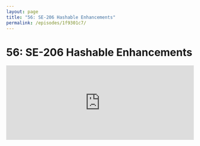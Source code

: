 ```yaml
---
layout: page
title: "56: SE-206 Hashable Enhancements"
permalink: /episodes/1f9301c7/
---
```


# 56: SE-206 Hashable Enhancements

<iframe frameBorder="0" height="200px" scrolling="no" seamless src="https://player.simplecast.com/5c213281-9104-498d-be10-d15b64a7b59f" width="100%" />

- Proposal: https://github.com/apple/swift-evolution/blob/master/proposals/0206-hashable-enhancements.md
- Swift Evolution review thread & acceptance post: https://forums.swift.org/t/accepted-se-0206-hashable-enhancements/11675/115

### Thank you to [Bitrise.io](https://www.bitrise.io/?utm_source=swift_unwrapped_spec&utm_medium=podcast&utm_campaign=w18) for sponsoring this episode!

Bitrise is Mobile Continuous Integration and Delivery for your whole team, with dozens of integrations for your favourite services. Be sure to check out their new [iOS Auto Provision step](https://blog.bitrise.io/ios-auto-provision-step) for your Xcode projects.

Check them out and let them know we sent you at [Bitrise.io](https://www.bitrise.io/?utm_source=swift_unwrapped_spec&utm_medium=podcast&utm_campaign=w18)

### Get in Touch 

If you're enjoying the show and want to say thank you, the best way to do that is by [leaving us a review on iTunes](https://itunes.apple.com/us/podcast/swift-unwrapped/id1209817203?mt=2)! It lets us know what you think of the show and helps us climb the charts so other people can find the show.

We've also got a channel set up on Spectrum.chat! If you want to talk about today's episode, ask us a question or just follow the conversation, jump in anytime at: [spectrum.chat/specfm/swift-unwrapped](https://spectrum.chat/specfm/swift-unwrapped)
